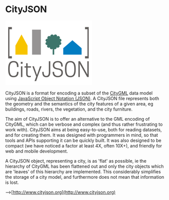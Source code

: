 
# CityJSON

![](docs/_static/logo.svg)

CityJSON is a format for encoding a subset of the [CityGML](https://www.citygml.org) data model using [JavaScript Object Notation (JSON)](http://json.org).
A CityJSON file represents both the geometry and the semantics of the city features of a given area, eg buildings, roads, rivers, the vegetation, and the city furniture.

The aim of CityJSON is to offer an alternative to the GML encoding of CityGML, which can be verbose and complex (and thus rather frustrating to work with). 
CityJSON aims at being easy-to-use, both for reading datasets, and for creating them.
It was designed with programmers in mind, so that tools and APIs supporting it can be quickly built.
It was also designed to be compact (we have noticed a factor at least 4X, often 10X+), and friendly for web and mobile development.

A CityJSON object, representing a city, is as 'flat' as possible, ie the hierarchy of CityGML has been flattened out and only the city objects which are 'leaves' of this hierarchy are implemented.
This considerably simplifies the storage of a city model, and furthermore does not mean that information is lost.

-->[http://www.cityjson.org](http://www.cityjson.org)